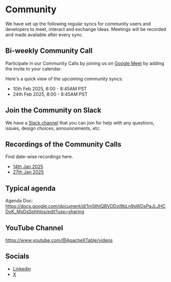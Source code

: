 # Community

We have set up the following regular syncs for community users and developers to meet, interact and exchange ideas. Meetings will be recorded and made available after every sync.


## Bi-weekly Community Call
Participate in our Community Calls by joining us on [Google Meet](https://calendar.google.com/calendar/event?action=TEMPLATE&tmeid=MjBuOWl0c21sdWIzcDQydGRubzJrb3QybHZfMjAyNTAxMjdUMTYwMDAwWiBjXzEwNDgzYzU2Yjc0ZGRjZWI5N2RjMGZhNTk2MjQ5YmU5MWVlY2RmOWQ4MjZkNzI3MmEwZjcxNTMzMWI1NzIzMTlAZw&tmsrc=c_10483c56b74ddceb97dc0fa596249be91eecdf9d826d7272a0f715331b572319%40group.calendar.google.com&scp=ALL) by adding the invite to your calendar.

Here's a quick view of the upcoming community syncs:

- 10th Feb 2025, 8:00 - 8:45AM PST
- 24th Feb 2025, 8:00 - 8:45AM PST

## Join the Community on Slack
We have a [Slack channel](https://join.slack.com/t/apachextablei-yoi8504/shared_invite/zt-2y9hqskhv-ZfSwoxzq~PTJlWGj0V1sQw) that you can join for help with any questions, issues, design choices, announcements, etc.


## Recordings of the Community Calls
Find date-wise recordings here.
- [14th Jan 2025](https://drive.google.com/file/d/1eVRIWvf-Kn2UoYYctIyO-Iaetha8U_nH/view?usp=sharing)
- [27th Jan 2025](https://drive.google.com/file/d/1pes2zbL9l2yPdUUAYNVp9HfcbzvbNs-9/view?usp=sharing)


## Typical agenda
Agenda Doc: https://docs.google.com/document/d/1mSthtQBVDDzi9bLn9sWDsPaJLJHCDoK_MxDsSphhlos/edit?usp=sharing


## YouTube Channel
https://www.youtube.com/@ApacheXTable/videos


## Socials
- [Linkedin](https://www.linkedin.com/company/apache-xtable/)
- [X](https://twitter.com/apachextable)